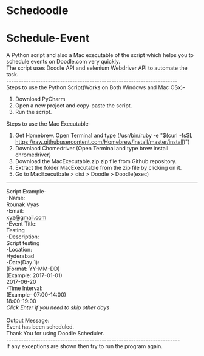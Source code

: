 # Schedoodle
# Schedule-Event<br />
A Python script and also a Mac executable of the script which helps you to schedule events on Doodle.com very quickly.<br />
The script uses Doodle API and selenium Webdriver API to automate the task.<br />
----------------------------------------------------------------------<br />
Steps to use the Python Script(Works on Both Windows and Mac OSx)-
1. Download PyCharm
2. Open a new project and copy-paste the script.
3. Run the script.

Steps to use the Mac Executable-
1. Get Homebrew. Open Terminal and type (/usr/bin/ruby -e "$(curl -fsSL https://raw.githubusercontent.com/Homebrew/install/master/install)")
2. Downlaod Chomedriver (Open Terminal and type brew install chromedriver)
3. Download the MacExecutable.zip zip file from Github repository.
4. Extract the folder MacExecutable from the zip file by clicking on it.
5. Go to MacExecutbale > dist > Doodle > Doodle(exec)
----------------------------------------------------------------------
Script Example- <br />
-Name:<br />
Rounak Vyas<br />
-Email:<br />
xyz@gmail.com<br />
-Event Title:<br />
Testing<br />
-Description:<br />
Script testing<br />
-Location:<br />
Hyderabad<br />
-Date(Day 1):<br />
(Format: YY-MM-DD)<br />
(Example: 2017-01-01)<br />
2017-06-20<br />
-Time Interval:<br />
(Example- 07:00-14:00)<br />
18:00-19:00<br />
*Click Enter if you need to skip other days*<br />
<br />
Output Message:<br />
Event has been scheduled.<br />
Thank You for using Doodle Scheduler.<br />
-----------------------------------------------------------------------<br />
If any exceptions are shown then try to run the program again.
